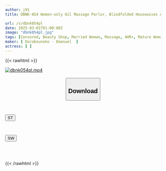 ```yaml
---
author: j91
title: DBNK-054 Women-only Oil Massage Parlor, Blindfolded Housewives Are Touched In Their Private Parts And Made To Climax With Sexual Therapy For 4 Hours

url: /v/dbnk054pl
date: 2025-03-01T01:00:00Z
image: "dbnk054pl.jpg"
tags: [Censored, Beauty Shop, Married Woman, Massage, 4HR+, Mature Woman, Lotion	]
maker: [ Dorobouneko - Emanuel  ]
actress: [ ]
---
```



{{< rawhtml >}}

<div class="video" data-videoid="jV7ZMW41lmfze9K">
    <a href="javascript:;">
        <img src="/v/dbnk054pl/dbnk054pl.jpg" width="WIDTH" height="HEIGHT" alt="dbnk054pl.mp4" loading="lazy">
    </a>
</div>

<script type="text/javascript" src="https://j91.asia/asset/on-demand-st.js"></script>

<br>
  <link rel="stylesheet" href="https://j91.asia/asset/bs5.css">
  
  <center>
  <button class="btn btn-primary" type="button" data-bs-toggle="collapse" data-bs-target=".multi-collapse" aria-expanded="false" aria-controls="multiCollapseExample1 multiCollapseExample2"><h2>Download</h2></button></center>
</p>
<div class="row">
  <div class="col">
    <div class="collapse multi-collapse" id="multiCollapseExample1">
      <div class="card card-body">
	      	      <br>
<div class="buttons">  
<p><a href="/v/dbnk054pl/st.html" target="_blank"><button class="btn-hover color-3"><i class="fa fa-download"></i> ST</button></a></p></div>
    </div>
  </div>
</div>
  <div class="col">
    <div class="collapse multi-collapse" id="multiCollapseExample2">
      <div class="card card-body">
	      <br>
<div class="buttons">
<p><a href="/v/dbnk054pl/sw.html" target="_blank"><button class="btn-hover color-2"><i class="fa fa-download"></i> SW</button></a></p></div>
<br><br>
      </div>
    </div>
  </div>
</div>

{{< /rawhtml >}}